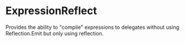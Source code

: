 ExpressionReflect
=================

Provides the ability to "compile" expressions to delegates without using Reflection.Emit but only using reflection.